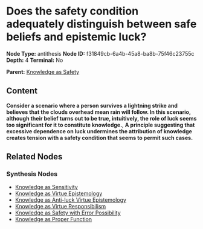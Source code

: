 # Does the safety condition adequately distinguish between safe beliefs and epistemic luck?

**Node Type:** antithesis
**Node ID:** f31849cb-6a4b-45a8-ba8b-75f46c23755c
**Depth:** 4
**Terminal:** No

**Parent:** [Knowledge as Safety](knowledge-as-safety-synthesis-28045118-16fa-41ef-9271-8f365dca9120.md)

## Content

**Consider a scenario where a person survives a lightning strike and believes that the clouds overhead mean rain will follow. In this scenario, although their belief turns out to be true, intuitively, the role of luck seems too significant for it to constitute knowledge.**, **A principle suggesting that excessive dependence on luck undermines the attribution of knowledge creates tension with a safety condition that seems to permit such cases.**

## Related Nodes

### Synthesis Nodes

- [Knowledge as Sensitivity](knowledge-as-sensitivity-synthesis-6d2e0f81-314c-4e5a-89bd-0b630268b8ca.md)
- [Knowledge as Virtue Epistemology](knowledge-as-virtue-epistemology-synthesis-489d9b4c-fcd6-4e01-8f44-0b0604203015.md)
- [Knowledge as Anti-luck Virtue Epistemology](knowledge-as-anti-luck-virtue-epistemology-synthesis-33e2fc18-dff8-40ef-a511-3919b0ba113d.md)
- [Knowledge as Virtue Responsibilism](knowledge-as-virtue-responsibilism-synthesis-04f416c6-234c-4625-b49c-012e53333baa.md)
- [Knowledge as Safety with Error Possibility](knowledge-as-safety-with-error-possibility-synthesis-c0fdd65f-8d67-4c96-bcd8-84cc083a4c15.md)
- [Knowledge as Proper Function](knowledge-as-proper-function-synthesis-6e16464e-0c5e-4461-8cc1-a328a8fec6b0.md)
